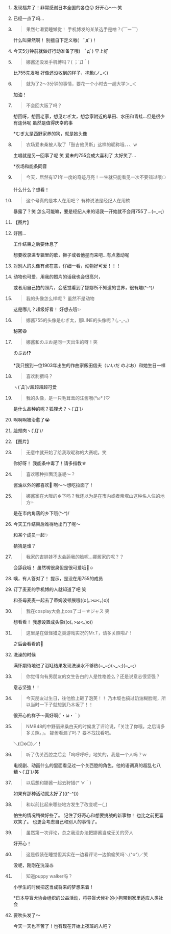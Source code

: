 1. 发现福井了！非常感谢日本全国的各位😖 好开心〜〜笑

2. 已经一点了吗…

3. > 果然七濑爱睡懒觉！ 手机博发的某某选手是啥？(￣ー￣)

   什么叫果然啊！ 别擅自下定义嗷(　ﾟдﾟ)！

4. 今天5分钟前就做好行动准备了哦(　ﾟдﾟ) 早上好

5. > 娜酱还没发手机博吗？( ；´Д｀)

   比755先发哦 好像还没收到的样子，抱歉(ノ_＜) 

6. > 就为了2〜3分钟的事情，要花一个小时去一趟大学＞_＜

   加油！

7. > 不会回大阪了吗？

   想回呀，想回老家，想见むぎ太，想念家附近的旱田、水田和青蛙…但是很少有连休呢 虽然是值得庆幸的事

   *むぎ太是西野家养的狗，就是她头像

8. > 农场爱未桑被人取了「鼓吉他贝斯」这样的昵称哦、、、w

   主唱就是另一回事了呢 笑 爱未的755变成大喜利了 太好笑了…

   *农场和能条同音

9. > 今天，居然有171年一度的奇迹月亮！一生就只能看见一次不要错过哦🌕

   什么什么？想看！

10. > 这个号真的是本人在用吧？ 有种说法是经纪人在用欸

    暴露了？笑 怎么可能嘛，要是经纪人来的话我一开始就不会用755了…(~_~;)

11. 【图片】

12. 好困… 

    工作结束之后要休息了 

    想要收录进专辑里的歌，狮子或者他星而来吧…有点激动呢

13. 对别人的头像有点在意，仔细一看，动物好可爱！！！

14. 动物也可爱，用我的照片的话我也会很高兴，

    或者用自己拍的照片，会感觉看到了娜娜所不知道的世界，很有趣(^-^)/

15. > 我的头像怎么样呢？ 虽然不是动物

    这是哪儿？超级好看！ 好想去哦✨

16. > 娜酱755的头像是むぎ太，那LINE的头像呢？(｡-_-｡)

    秘密😆

17. > 娜酱和のぶお是同一天出生的呀！笑

    のぶお❗️❓

    *我只搜到一位1903年出生的作曲家飯田信夫（いいだ のぶお）和她生日一样

18. > 喜欢刺猬吗？

    ヽ(`Д´)ﾉ超超超超可爱

19. > 我的头像，是一只毛茸茸的汪酱哦(*°ω°* )♡

    是什么品种的呢？狐狸犬？ヽ(`Д´)ﾉ

20. 啊啊啊被治愈了😭

21. 脸颊肉ヽ(`Д´)ﾉ

22. 【图片】

23. > 无意中就开始了给我取昵称的大赛呢。笑

    你好呀！ 我能条中毒了！请多指教☆

24. > 喜欢哪种拉面汤底呢〜？

    酱油以外的都喜欢🍜 啊〜〜想吃拉面了！

25. > 娜酱家在大阪的乡下吗？我还以为是在市内或者帝塚山这种名人住的地方💦

    是在市内角落的乡下哦(^-^)/

26. 今天工作结束后难得地出门了呢〜  

    和某个成员一起✨ 

    猜猜是谁？

27. > 我家的吉娃娃不太会舔我的脸呢…娜酱家的呢？？

    会舔我哦！ 虽然嘴很臭但是很可爱哦💖☺️

28. 噢，有人答对了！ 提示，是没在用755的成员

29. 订了麦麦的手机博的人就知道了吧 笑 

    和圣母麦麦一起去了蒂姆波顿展哦((o(｡>ω<｡)o))

30. > 我在cosplay大会上cos了ゴー☆ジャス 笑

    想看看！ 我想设置成头像((o(｡>ω<｡)o))

31. > 这里是在做怪猎之类游戏实况的Mr.T，请多关照啦♪！

    之后会看看的👀

32. 洗澡的时候

    满怀期待地进了浴缸结果发现洗澡水不够热(~_~;)(~_~;)(~_~;)

33. > 你觉得向有男朋友的女生告白的人是性格差么？还是说意志很坚强？

    意志坚強！！

34. > 今天朋友过生日，往他脸上砸了泡芙！！ 乃木坂也搞过奶油糊脸呢，所以当时一下子就想到乃木坂了！！

    很开心的样子〜真好啊(´・ω・｀)

35. > NMB48的中野丽来桑白天的时候发了评论说，「关注了你哦。之后请多多关照。」。 娜酱看漏了吗？ 要不找找看吧。

    ＼(◎o◎)／！

36. > 听了伪关西腔之后会「呜呼呼呼」地笑的，我是一个人吗？ｗ

    电视剧、动画什么的里面看见过一个关西腔的角色，他的语调真的超乱七八糟ヽ(`Д´)ﾉ笑

37. > 以后想和娜酱一起去狩猎(*´∀｀)

    如果有那种活动就太好了(((^-^)))

38. > 和以前比起来哪些地方发生了改变呢ー(*_*)

    怕生的情况稍微好些了。 记住了好奇心和想要挑战的新事物！ 也比之前更喜欢笑了。 也更会考虑自己和别人的事情了。

39. > 虽然第一次评论，总之我没办法把娜酱当成无关的旁人

    好开心！

40. > 这是假装在睡觉但其实在一边看评论一边偷偷笑吗＼(^o^)／笑

    没呢，刚刚在洗澡♨

41. > 知道puppy walker吗？

    小学生的时候把这当成将来的梦想来着！

    *日本导盲犬协会组织的公益活动，将导盲犬候补的小狗带到家里适应人类社会

42. 要吹头发了〜 

    今天一天也辛苦了！也有现在开始上夜班的人吧？
